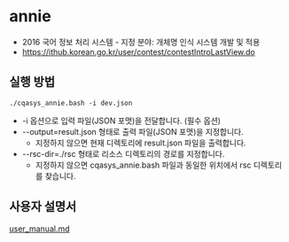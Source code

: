 annie
=====

* 2016 국어 정보 처리 시스템 - 지정 분야: 개체명 인식 시스템 개발 및 적용
* https://ithub.korean.go.kr/user/contest/contestIntroLastView.do


실행 방법
----

```
./cqasys_annie.bash -i dev.json
```

* -i 옵션으로 입력 파일(JSON 포맷)을 전달합니다. (필수 옵션)
* --output=result.json 형태로 출력 파일(JSON 포맷)을 지정합니다.
    - 지정하지 않으면 현재 디렉토리에 result.json 파일을 출력합니다.
* --rsc-dir=./rsc 형태로 리소스 디렉토리의 경로를 지정합니다.
    - 지정하지 않으면 cqasys_annie.bash 파일과 동일한 위치에서 rsc 디렉토리를 찾습니다.


사용자 설명서
----

[user_manual.md](user_manual.md)
